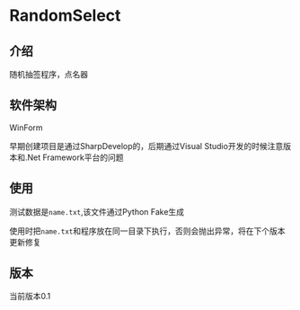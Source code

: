 # RandomSelect

## 介绍
随机抽签程序，点名器

## 软件架构
WinForm

早期创建项目是通过SharpDevelop的，后期通过Visual Studio开发的时候注意版本和.Net Framework平台的问题

## 使用
测试数据是```name.txt```,该文件通过Python Fake生成

使用时把```name.txt```和程序放在同一目录下执行，否则会抛出异常，将在下个版本更新修复

## 版本
当前版本0.1


